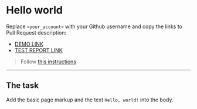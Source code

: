 # Hello world
Replace `<your_account>` with your Github username and copy the links to Pull Request description:
- [DEMO LINK](https://Denchepornyuk.github.io/layout_hello-world/)
- [TEST REPORT LINK](https://Denchepornyuk.github.io/layout_hello-world/report/html_report/)

> Follow [this instructions](https://mate-academy.github.io/layout_task-guideline/#how-to-solve-the-layout-tasks-on-github)
___

## The task
Add the basic page markup and the text `Hello, world!` into the body.
